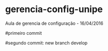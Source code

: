 # gerencia-config-unipe
Aula de gerencia de configuração - 16/04/2016


#primeiro commit


#segundo commit: new branch develop